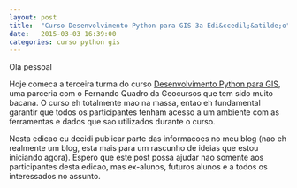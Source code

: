 ```yaml
---
layout: post
title:  "Curso Desenvolvimento Python para GIS 3a Edi&ccedil;&atilde;o"
date:   2015-03-03 16:39:00
categories: curso python gis
---
```


Ola pessoal

Hoje comeca a terceira turma do curso [Desenvolvimento Python para GIS][geocursos-python], uma parceria com o Fernando Quadro da Geocursos que tem sido muito bacana. O curso eh totalmente mao na massa, entao eh fundamental garantir que todos os participantes tenham acesso a um ambiente com as ferramentas e dados que sao utilizados durante o curso.

Nesta edicao eu decidi publicar parte das informacoes no meu blog (nao eh realmente um blog, esta mais para um rascunho de ideias que estou iniciando agora). Espero que este post possa ajudar nao somente aos participantes desta edicao, mas ex-alunos, futuros alunos e a todos os interessados no assunto.




[geocursos-python]: http://www.geocursos.com.br/python

